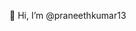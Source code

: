 👋 Hi, I’m @praneethkumar13

<!---
praneethkumar13/praneethkumar13 is a ✨ special ✨ repository because its `README.md` (this file) appears on your GitHub profile.
You can click the Preview link to take a look at your changes.
--->
